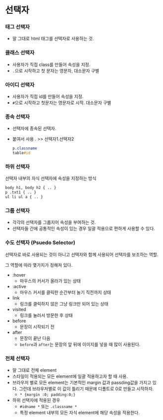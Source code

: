 # 선택자

### 태그 선택자

- 말 그대로 html 태그를 선택자로 사용하는 것.

### 클래스 선택자

- 사용자가 직접 class를 만들어 속성을 지정.
- `.`으로 시작하고 첫 문자는 영문자, 대소문자 구별

### 아이디 선택자

- 사용자가 직접 id를 만들어 속성을 지정.
- `#`으로 시작하고 첫문자는 영문자로 시작. 대소문자 구별

### 종속 선택자

- 선택자에 종속된 선택자.

- 붙여서 사용 .  >> 선택자1.선택자2

  ```css
  p.classname
  table#id
  ```

  

### 하위 선택자

선택자 내부의 자식 선택자에 속성을 지정하는 방식

```html
body h1, body h2 { .. }
p .txt1 { .. }
ul li ul a { .. }
```



### 그룹 선택자

- 각각의 선택자를 그룹지어 속성을 부여하는 것.
- 선택자들 간에 공통적인 속성이 있는 경우 일괄 적용으로 편하게 사용할 수 있다.



### 수도 선택자 (Psuedo Selector)

선택자로 바로 사용되는 것이 아니고 선택자와 함께 사용되어 선택자를 보조하는 역할.

그 역할에 따라 몇가지가 정해져 있다.

- :hover
  - 마우스의 커서가 올라가 있는 상태
- :active
  - 마우스 커서를 클릭한 순간부터 놀기 직전까지 상태
- link
  - 링크를 클릭하지 않은 그냥 링크만 되어 있는 상태
- visited
  - 링크를 눌러서 방문한 후 상태
- before
  - 문장이 시작되기 전
- after 
  - 문장이 끝난 다음
  - `before`과 `after`는 문장의 앞 뒤에 이미지를 넣을 때 많이 사용된다.



### 전체 선택자

- 말 그대로 전체 element
- 스타일이 적용되는 모든 element에 일괄 적용하고자 할 때 사용.
- 브라우저 별로 모든 element는 기본적인 margin 값과 passding값을 가지고 있다. 그런데 브라우저별로 이 값이 틀리기 때문에 디폴트로 0로 만들고 시작하자.
  - `* {margin :0; padding:0;}`
- 하위 선택자에 적용된 경우
  - `#idname *` 또는 `.classname *`
  - 특정 element 내부의 모든 자식 element에 해당 속성을 적용한다.


